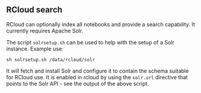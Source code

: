 ## RCloud search

RCloud can optionally index all notebooks and provide a search
capability. It currently requires Apache Solr.

The script `solrsetup.sh` can be used to help with the setup
of a Solr instance. Example use:

    sh solrsetup.sh /data/rcloud/solr

It will fetch and install Solr and configure it to contain the
schema suitable for RCloud use. It is enabled in rcloud by using
the `solr.url` directive that points to the Solr API - see the
output of the above script.

